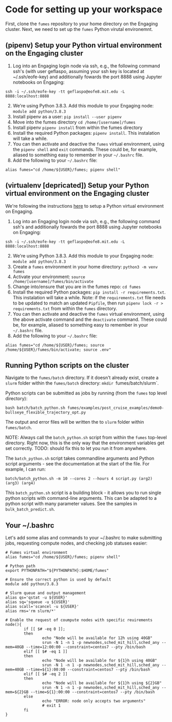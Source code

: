 # Code for setting up your workspace
First, clone the `fumes` repository to your home directory on the Engaging cluster. Next, we need to set up the `fumes` Python virutal environemnt. 


## (pipenv) Setup your Python virtual environment on the Engaging cluster 
1. Log into an Engaging login node via ssh, e.g., the following command ssh's (with user geflaspo, assuming your ssh key is located at ~/.ssh/eofe-key) and additionally fowards the port 8888 using Jupyter notebooks on Engaging:
  ```
  ssh -i ~/.ssh/eofe-key -tt geflaspo@eofe8.mit.edu -L 8888:localhost:8888
  ```
2. We're using Python 3.8.3. Add this module to your Engaging node: `module add python/3.8.3`
3. Install pipenv as a user: `pip install --user pipenv`
4. Move into the fumes directory `cd /home/[username]/fumes`
5. Install pipenv `pipenv install` from within the fumes directory 
6. Install the required Python packages: `pipenv install`. This instalation will take a while.
7. You can then activate and deactive the `fumes` virtual environment, using the `pipenv shell` and `exit` commands. These could be, for example, aliased to something easy to remember in your `~/.bashrc` file. 
11. Add the following to your `~/.bashrc` file:
```
alias fumes="cd /home/${USER}/fumes; pipenv shell" 
```


## (virtualenv [depricated]) Setup your Python virtual environment on the Engaging cluster 
We're following the instructions [here](https://engaging-web.mit.edu/eofe-wiki/virtual_envs/scripted/python_venv/) to setup a Python virtual environment on Engaging. 

1. Log into an Engaging login node via ssh, e.g., the following command ssh's and additionally fowards the port 8888 using Jupyter notebooks on Engaging:
  ```
  ssh -i ~/.ssh/eofe-key -tt geflaspo@eofe8.mit.edu -L 8888:localhost:8888
  ```
2. We're using Python 3.8.3. Add this module to your Engaging node: `module add python/3.8.3`
3. Create a `fumes` environment in your home directory: `python3 -m venv fumes`
4. Activate your environment: `source /home/[username]/fumes/bin/activate`
5. Change into/ensure that you are in the fumes repo: `cd fumes`
6. Install the required Python packages: `pip install -r requirements.txt`. This instalation will take a while. Note: if the `requirements.txt` file needs to be updated to match an updated `Pipfile`, then run `pipenv lock -r > requirements.txt` from within the `fumes` directory. 
7. You can then activate and deactive the `fumes` virtual environment, using the above activate command and the `deactivate` command. These could be, for example, aliased to something easy to remember in your `~/.bashrc` file. 
8. Add the following to your `~/.bashrc` file:
```
alias fumes="cd /home/${USER}/fumes; source /home/${USER}/fumes/bin/activate; source .env" 
```

## Running Python scripts on the cluster
Navigate to the `fumes/batch` directory. If it doesn't already exist, create a `slurm` folder within the `fumes/batch` directory: `mkdir `fumes/batch/slurm`.

Python scripts can be submitted as jobs by running (from the `fumes` top level directory):
```
bash batch/batch_python.sh fumes/examples/post_cruise_examples/demo0-bullseye_flexible_trajectory_opt.py
```
The output and error files will be written the to `slurm` folder within `fumes/batch`. 

NOTE: Always call the `batch_python.sh` script from within the `fumes` top-level directory. Right now, this is the only way that the environment variables get set correctly. TODO: should fix this to let you run it from anywhere. 

The `batch_python.sh` script takes commandline arguments and Python script arguments - see the documentation at the start of the file. For example, I can run:
```
batch/batch_python.sh -m 10 --cores 2 --hours 4 script.py (arg2) (arg3) (arg4)
```

This `batch_python.sh` script is a building block - it allows you to run single python scripts with command-line arguments. This can be adapted to a python script with many parameter values. See the samples in `bulk_batch_predict.sh`. 

## Your ~/.bashrc
Let's add some alias and commands to your ~/.bashrc to make submitting jobs, requesting compute nodes, and checking job statuses easier:
```
# Fumes virtual environment 
alias fumes="cd /home/${USER}/fumes; pipenv shell" 

# Python path
export PYTHONPATH="${PYTHONPATH}:$HOME/fumes"

# Ensure the correct python is used by default
module add python/3.8.3

# Slurm queue and output management
alias qs='qstat -u ${USER}'
alias sq='squeue -u ${USER}'
alias scall='scancel -u ${USER}'
alias rms='rm slurm/*'

# Enable the request of coumpute nodes with specific reuirements
node(){
        if [[ $# -eq 0 ]];
        then
                echo "Node will be available for 12h using 40GB"
                srun -N 1 -n 1 -p newnodes,sched_mit_hill,sched_any --mem=40GB --time=12:00:00 --constraint=centos7 --pty /bin/bash
        elif [[ $# -eq 1 ]]
        then
                echo "Node will be available for ${1}h using 40GB"
                srun -N 1 -n 1 -p newnodes,sched_mit_hill,sched_any --mem=40GB --time=${1}:00:00 --constraint=centos7 --pty /bin/bash
        elif [[ $# -eq 2 ]]
        then
                echo "Node will be available for ${1}h using ${2}GB"
                srun -N 1 -n 1 -p newnodes,sched_mit_hill,sched_any --mem=${2}GB --time=${1}:00:00 --constraint=centos7 --pty /bin/bash
        else
                echo "ERROR: node only accepts two arguments"
                # exit 1
        fi
}
```
